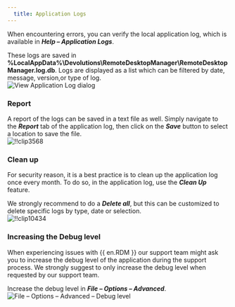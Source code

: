```yaml
---
  title: Application Logs
---
```

When encountering errors, you can verify the local application log, which is available in ***Help – Application Logs***.  

These logs are saved in **%LocalAppData%\Devolutions\RemoteDesktopManager\RemoteDesktopManager.log.db**. Logs are displayed as a list which can be filtered by date, message, version,or type of log.  
![View Application Log dialog](https://webdevolutions.azureedge.net/docs/en/rdm/windows/clip10432.png) 

### Report 

A report of the logs can be saved in a text file as well. Simply navigate to the ***Report*** tab of the application log, then click on the ***Save*** button to select a location to save the file.  
![!!clip3568](https://webdevolutions.azureedge.net/docs/en/rdm/windows/clip3568.png) 

### Clean up 

For security reason, it is a best practice is to clean up the application log once every month. To do so, in the application log, use the ***Clean Up*** feature.  

We strongly recommend to do a ***Delete all***, but this can be customized to delete specific logs by type, date or selection.  
![!!clip10434](https://webdevolutions.azureedge.net/docs/en/rdm/windows/clip10434.png) 

### Increasing the Debug level 

When experiencing issues with {{ en.RDM }} our support team might ask you to increase the debug level of the application during the support process. We strongly suggest to only increase the debug level when requested by our support team.  

Increase the debug level in ***File – Options – Advanced***.  
![File – Options – Advanced – Debug level](https://webdevolutions.azureedge.net/docs/en/rdm/windows/clip10813.png) 
